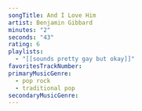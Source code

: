```yaml
---
songTitle: And I Love Him
artist: Benjamin Gibbard
minutes: "2"
seconds: "43"
rating: 6
playlists:
  - "[[sounds pretty gay but okay]]"
favoritesTrackNumber:
primaryMusicGenre:
  - pop rock
  - traditional pop
secondaryMusicGenre:
---
```

